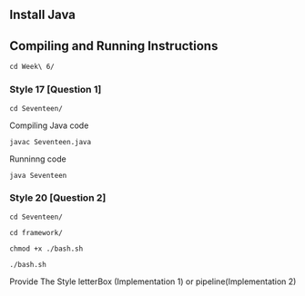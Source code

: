 ## Install Java
## Compiling and Running Instructions
```
cd Week\ 6/
```

### Style 17 [Question 1]
```
cd Seventeen/
```
Compiling Java code
```
javac Seventeen.java
```
Runninng code
```
java Seventeen
```

### Style 20 [Question 2]
```
cd Seventeen/
```
```
cd framework/
```
```
chmod +x ./bash.sh
```
```
./bash.sh
```
Provide The Style letterBox (Implementation 1) or pipeline(Implementation 2)
